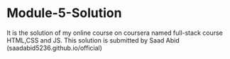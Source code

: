 # Module-5-Solution
It is the solution of my online course on coursera named full-stack course HTML,CSS and JS. This solution is submitted by Saad Abid (saadabid5236.github.io/official) 
